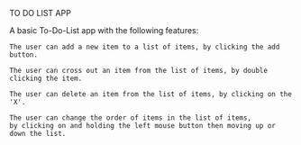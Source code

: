 TO DO LIST APP

A basic To-Do-List app with the following features:

    The user can add a new item to a list of items, by clicking the add button.
    
    The user can cross out an item from the list of items, by double clicking the item.
    
    The user can delete an item from the list of items, by clicking on the 'X'.
    
    The user can change the order of items in the list of items, 
    by clicking on and holding the left mouse button then moving up or down the list.
